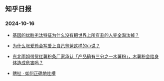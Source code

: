 ## 知乎日报 
### 2024-10-16

+ [基因的优胜劣汰特征为什么没有把世界上所有丑的人完全淘汰掉？](https://daily.zhihu.com/story/9776247)

+ [为什么张爱玲会写爱上自己爸爸这样的小说？](https://daily.zhihu.com/story/9776248)

+ [东北雨姐带货红薯粉条厂家承认「产品确有三分之一木薯粉」，木薯粉会给身体造成危害吗？](https://daily.zhihu.com/story/9776252)

+ [瞎扯 · 如何正确地吐槽](https://daily.zhihu.com/story/9776136)

